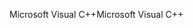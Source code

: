<span data-ttu-id="bb5cb-101">Microsoft Visual C++</span><span class="sxs-lookup"><span data-stu-id="bb5cb-101">Microsoft Visual C++</span></span>